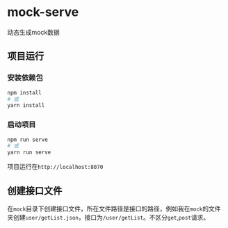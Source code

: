 # mock-serve
动态生成mock数据

## 项目运行

### 安装依赖包
``` bash
npm install
# 或
yarn install
```

### 启动项目
```bash
npm run serve
# 或
yarn run serve
```
项目运行在`http://localhost:8070`

## 创建接口文件
在`mock`目录下创建接口文件，所在文件路径是接口的路径，例如我在`mock`的文件夹创建`user/getList.json`，接口为`/user/getList`。不区分`get`,`post`请求。

